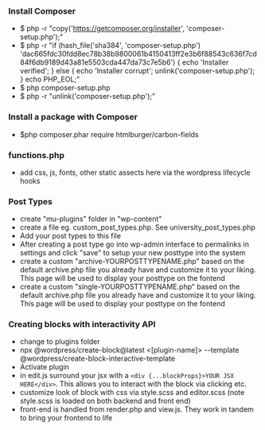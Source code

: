 ### Install Composer
- $ php -r "copy('https://getcomposer.org/installer', 'composer-setup.php');"
- $ php -r "if (hash_file('sha384', 'composer-setup.php') 'dac665fdc30fdd8ec78b38b9800061b4150413ff2e3b6f88543c636f7cd84f6db9189d43a81e5503cda447da73c7e5b6') { echo 'Installer verified'; } else { echo 'Installer corrupt'; unlink('composer-setup.php'); } echo PHP_EOL;"
- $ php composer-setup.php
- $ php -r "unlink('composer-setup.php');"

### Install a package with Composer
 - $php composer.phar require htmlburger/carbon-fields

### functions.php
- add css, js, fonts, other static assects here via the wordpress lifecycle hooks
  
### Post Types
- create "mu-plugins" folder in "wp-content"
- create a file eg. custom_post_types.php. See university_post_types.php
- Add your post types to this file
- After creating a post type go into wp-admin interface to permalinks in settings and click "save" to setup your new posttype into the system
- create a custom "archive-YOURPOSTTYPENAME.php" based on the default archive.php file you already have and customize it to your liking.  This page will be used to display your posttype on the fontend
- create a custom "single-YOURPOSTTYPENAME.php" based on the default archive.php file you already have and customize it to your liking.  This page will be used to display your posttype on the fontend


### Creating blocks with interactivity API
- change to plugins folder
- npx @wordpress/create-block@latest <[plugin-name]> --template @wordpress/create-block-interactive-template
- Activate plugin
- in edit.js surround your jsx with a ```<div {...blockProps}>YOUR JSX HERE</div>```. This allows you to interact with the block via clicking etc.
- customize look of block with css via style.scss and editor.scss (note style.scss is loaded on both backend and front end)
- front-end is handled from render.php and view.js. They work in tandem to bring your frontend to life
  